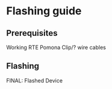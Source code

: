 # Flashing guide

[comment]: <> (Type: How To Gudie )

## Prerequisites

Working RTE
Pomona Clip/?
wire cables

## Flashing

FINAL: Flashed Device
